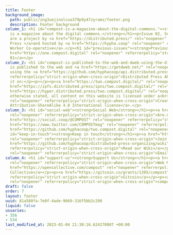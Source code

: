 ```yaml
---
title: Footer
background_image:
  path: public/zng3uejinolcua379p9y47zyramz/footer.png
  description: Footer background
column_1: <h1 id="compost-is-a-magazine-about-the-digital-commons."><strong>COMPOST
  is a magazine about the digital commons.</strong></h1><p>Issue 02, September 2021.</p><p></p><p>We
  are a project by <a href="https://distributed.press/" rel="noopener" referrerpolicy="strict-origin-when-cross-origin">Distributed
  Press </a>and hosted by <a href="https://hypha.coop" rel="noopener" referrerpolicy="strict-origin-when-cross-origin">Hypha
  Worker Co-operative</a>.</p><h1 id="previous-issues"><strong>Previous Issues</strong></h1><p><a
  href="https://one.compost.digital" rel="noopener" referrerpolicy="strict-origin-when-cross-origin">Issue
  01</a></p>
column_2: <h1 id="compost-is-published-to-the-web-and-dweb-using-the-distributed-press-api."><strong>COMPOST
  is published to the web and <a href="https://getdweb.net/" rel="noopener" referrerpolicy="strict-origin-when-cross-origin">DWeb</a>
  using the <a href="https://github.com/hyphacoop/api.distributed.press" rel="noopener"
  referrerpolicy="strict-origin-when-cross-origin">Distributed Press API</a>.</strong></h1><p>Read
  it on:</p><p></p><p><a href="https://two.compost.digital/" rel="noopener" referrerpolicy="strict-origin-when-cross-origin">https://two.compost.digital</a></p><p><a
  href="https://ipfs.distributed.press/ipns/two.compost.digital/" rel="noopener" referrerpolicy="strict-origin-when-cross-origin">ipns://two.compost.digital</a></p><p><a
  href="https://hyper.distributed.press/two.compost.digital/" rel="noopener" referrerpolicy="strict-origin-when-cross-origin">hyper://two.compost.digital</a></p><p></p><p>Unless
  otherwise stated, all content on this website is licensed under a<br><a href="https://creativecommons.org/licenses/by-sa/4.0/"
  rel="noopener" referrerpolicy="strict-origin-when-cross-origin">Creative Commons
  Attribution-ShareAlike 4.0 International license</a>.</p>
column_3: <h1 id="social-web"><strong>Social Web</strong></h1><p><a href="https://www.are.na/compost/"
  rel="noopener" referrerpolicy="strict-origin-when-cross-origin">Are.na</a></p><p><a
  href="https://social.coop/@COMPOST" rel="noopener" referrerpolicy="strict-origin-when-cross-origin">Mastodon</a></p><p><a
  href="https://www.twitter.com/COMPOSTmag" rel="noopener" referrerpolicy="strict-origin-when-cross-origin">Twitter</a></p><p><a
  href="https://github.com/hyphacoop/two.compost.digital" rel="noopener" referrerpolicy="strict-origin-when-cross-origin">GitHub</a></p><h1
  id="keep-in-touch"><strong>Keep in touch</strong></h1><p><a href="https://link.hypha.coop/compost-newsletter"
  rel="noopener" referrerpolicy="strict-origin-when-cross-origin">Join our newsletter</a></p><p><a
  href="https://github.com/hyphacoop/distributed-press-organizing/wiki" rel="noopener"
  referrerpolicy="strict-origin-when-cross-origin">Read our Wiki</a></p><p><a href="mailto:hello@compost.digital"
  rel="noopener" referrerpolicy="strict-origin-when-cross-origin">Email us</a></p>
column_4: <h1 id="support-us"><strong>Support Us</strong></h1><p><a href="https://two.compost.digital/support-us/#web-monetization"
  rel="noopener" referrerpolicy="strict-origin-when-cross-origin">Web Monetization</a></p><p><a
  href="https://opencollective.com/compost" rel="noopener" referrerpolicy="strict-origin-when-cross-origin">Open
  Collective</a></p><p><a href="https://gitcoin.co/grants/1385/compost" rel="noopener"
  referrerpolicy="strict-origin-when-cross-origin">Gitcoin</a></p><p><a href="https://two.compost.digital/support-us/"
  rel="noopener" referrerpolicy="strict-origin-when-cross-origin">compostmag.eth</a></p>
draft: false
order: 7
layout: footer
uuid: 81a580fa-7e0f-4ade-9669-316f5bb2c298
liquid: false
usuaries:
- 356
- 534
last_modified_at: 2023-01-04 21:30:16.624270807 +00:00
---
```


